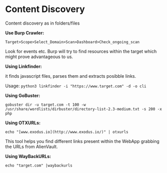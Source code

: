 # Content Discovery

Content discovery as in folders/files

**Use Burp Crawler:**

`Target>Scope>Select_Domain>Scan>Dashboard>Check_ongoing_scan`

Look for events etc. Burp will try to find resources within the target which might prove advantageous to us.

**Using Linkfinder:**

it finds javascript files, parses them and extracts posibble links.

Usage: `python3 linkfinder -i "https://www.target.com" -d -o cli`

**Using GoBuster:**

`gobuster dir -u target.com -t 100 -w /usr/share/wordlists/dirbuster/directory-list-2.3-medium.txt -s 200 -x php`

**Using OTXURLs:**

`echo "[www.exodus.io](http://www.exodus.io/)" | otxurls` 

This tool helps you find different links present within the WebApp grabbing the URLs from AlienVault.

**Using WayBackURLs:**

`echo "target.com" |waybackurls`
